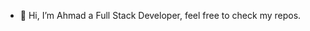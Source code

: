 - 👋 Hi, I’m Ahmad a Full Stack Developer,
 feel free to check my repos.
<!-- - 👀 I’m interested in Web Development and API designing
- 🌱 I’m currently learning Backend
- 💞️ I’m looking to collaborate on ...
- 📫 How to reach me arasahmad000@gmail.com -->

<!---
Ahmad0811/Ahmad0811 is a ✨ special ✨ repository because its `README.md` (this file) appears on your GitHub profile.
You can click the Preview link to take a look at your changes.
--->
